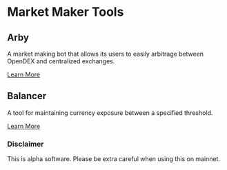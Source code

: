 # Market Maker Tools

## Arby
A market making bot that allows its users to easily arbitrage between OpenDEX and centralized exchanges.

[Learn More](./docs/arby/README.md)

## Balancer
A tool for maintaining currency exposure between a specified threshold.

[Learn More](./docs/balancer/README.md)

### Disclaimer
This is alpha software. Please be extra careful when using this on mainnet.
